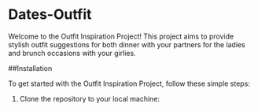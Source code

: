 # Dates-Outfit

Welcome to the Outfit Inspiration Project! This project aims to provide stylish outfit suggestions for both dinner with your partners for the ladies and brunch occasions with your girlies.

##Installation

To get started with the Outfit Inspiration Project, follow these simple steps:

1. Clone the repository to your local machine:
